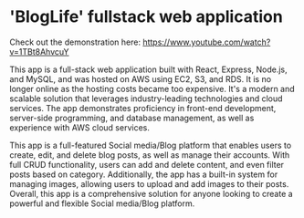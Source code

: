 # 'BlogLife' fullstack web application

Check out the demonstration here: https://www.youtube.com/watch?v=1TBt8AhvcuY

This app is a full-stack web application built with React, Express, Node.js, and MySQL, and was hosted on AWS using EC2, S3, and RDS. It is no longer online as the hosting costs became too expensive. It's a modern and scalable solution that leverages industry-leading technologies and cloud services. The app demonstrates proficiency in front-end development, server-side programming, and database management, as well as experience with AWS cloud services.

This app is a full-featured Social media/Blog platform that enables users to create, edit, and delete blog posts, as well as manage their accounts. With full CRUD functionality, users can add and delete content, and even filter posts based on category. Additionally, the app has a built-in system for managing images, allowing users to upload and add images to their posts. Overall, this app is a comprehensive solution for anyone looking to create a powerful and flexible Social media/Blog platform.

